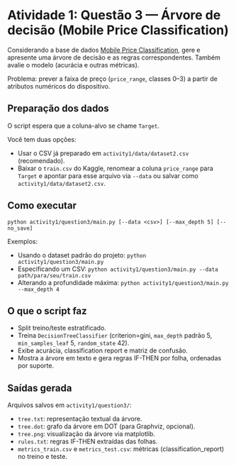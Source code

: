 # Atividade 1: Questão 3 — Árvore de decisão (Mobile Price Classification)

Considerando a base de dados [Mobile Price Classification](https://www.kaggle.com/datasets/iabhishekofficial/mobile-price-classification), gere e apresente uma árvore de decisão e as regras correspondentes. Também avalie o modelo (acurácia e outras métricas).

Problema: prever a faixa de preço (`price_range`, classes 0–3) a partir de atributos numéricos do dispositivo.

## Preparação dos dados
O script espera que a coluna-alvo se chame `Target`.

Você tem duas opções:
- Usar o CSV já preparado em `activity1/data/dataset2.csv` (recomendado).
- Baixar o `train.csv` do Kaggle, renomear a coluna `price_range` para `Target` e apontar para esse arquivo via `--data` ou salvar como `activity1/data/dataset2.csv`.

## Como executar

```
python activity1/question3/main.py [--data <csv>] [--max_depth 5] [--no_save]
```

Exemplos:
- Usando o dataset padrão do projeto: `python activity1/question3/main.py`
- Especificando um CSV: `python activity1/question3/main.py --data path/para/seu/train.csv`
- Alterando a profundidade máxima: `python activity1/question3/main.py --max_depth 4`

## O que o script faz
- Split treino/teste estratificado.
- Treina `DecisionTreeClassifier` (criterion=gini, `max_depth` padrão 5, `min_samples_leaf` 5, `random_state` 42).
- Exibe acurácia, classification report e matriz de confusão.
- Mostra a árvore em texto e gera regras IF-THEN por folha, ordenadas por suporte.

## Saídas gerada
Arquivos salvos em `activity1/question3/`:
- `tree.txt`: representação textual da árvore.
- `tree.dot`: grafo da árvore em DOT (para Graphviz, opcional).
- `tree.png`: visualização da árvore via matplotlib.
- `rules.txt`: regras IF-THEN extraídas das folhas.
- `metrics_train.csv` e `metrics_test.csv`: métricas (classification_report) no treino e teste.